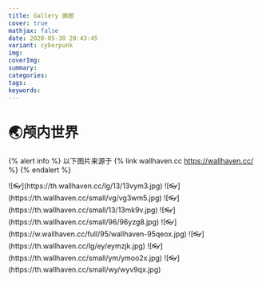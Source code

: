 ```yaml
---
title: Gallery 画廊
cover: true
mathjax: false
date: 2020-05-30 20:43:45
variant: cyberpunk
img:
coverImg:
summary:
categories:
tags:
keywords:
---
```


# 🌏颅内世界
{% alert info %}
以下图片来源于 {% link wallhaven.cc https://wallhaven.cc/ %}
{% endalert %}

<div class="justified-gallery">
![👓](https://th.wallhaven.cc/lg/13/13vym3.jpg)
![👓](https://th.wallhaven.cc/small/vg/vg3wm5.jpg)
![👓](https://th.wallhaven.cc/small/13/13mk9v.jpg)
![👓](https://th.wallhaven.cc/small/96/96yzg8.jpg)
![👓](https://w.wallhaven.cc/full/95/wallhaven-95qeox.jpg)
![👓](https://th.wallhaven.cc/lg/ey/eymzjk.jpg)
![👓](https://th.wallhaven.cc/small/ym/ymoo2x.jpg)
![👓](https://th.wallhaven.cc/small/wy/wyv9qx.jpg)
</div>